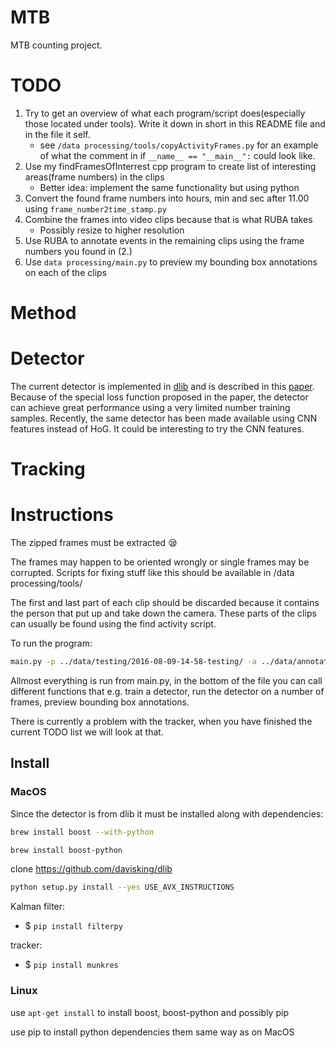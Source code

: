# MTB
MTB counting project.

# TODO
1. Try to get an overview of what each program/script does(especially those located under tools). Write it down in short in this README file and in the file it self.
    * see `/data processing/tools/copyActivityFrames.py` for an example of what the comment in if `__name__ == "__main__":` could look like.
2. Use my findFramesOfInterrest cpp program to create list of interesting areas(frame numbers) in the clips
    * Better idea: implement the same functionality but using python
3. Convert the found frame numbers into hours, min and sec after 11.00 using `frame_number2time_stamp.py`
3. Combine the frames into video clips because that is what RUBA takes
    * Possibly resize to higher resolution
3. Use RUBA to annotate events in the remaining clips using the frame numbers you found in (2.)
4. Use `data processing/main.py` to preview my bounding box annotations on each of the clips

# Method

# Detector
The current detector is implemented in [dlib](https://github.com/davisking/dlib) and is described in this [paper](https://arxiv.org/abs/1502.00046). Because of the special loss function proposed in the paper, the detector can achieve great performance using a very limited number training samples. Recently, the same detector has been made available using CNN features instead of HoG. It could be interesting to try the CNN features.

# Tracking


# Instructions

The zipped frames must be extracted :sleepy:

The frames may happen to be oriented wrongly or single frames may be corrupted. Scripts for fixing stuff like this should be available in /data processing/tools/

The first and last part of each clip should be discarded because it contains the person that put up and take down the camera. These parts of the clips can usually be found using the find activity script.

To run the program:
```bash
main.py -p ../data/testing/2016-08-09-14-58-testing/ -a ../data/annotations/bb/2016-08-09-14-58_bb.csv -f 723
```

Allmost everything is run from main.py, in the bottom of the file you can call different functions that e.g. train a detector, run the detector on a number of frames, preview bounding box annotations.

There is currently a problem with the tracker, when you have finished the current TODO list we will look at that.



## Install

### MacOS

Since the detector is from dlib it must be installed along with dependencies:
```bash
brew install boost --with-python
```

```bash
brew install boost-python
```

clone https://github.com/davisking/dlib

```bash
python setup.py install --yes USE_AVX_INSTRUCTIONS
```

Kalman filter:
- $ `pip install filterpy`


tracker:
- $ `pip install munkres`

### Linux

use `apt-get install` to install boost, boost-python and possibly pip

use pip to install python dependencies them same way as on MacOS
